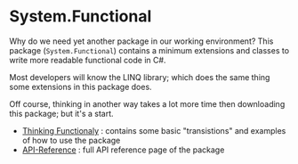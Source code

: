 # System.Functional

Why do we need yet another package in our working environment?
This package (`System.Functional`) contains a minimum extensions and classes to write more readable functional code in C#.

Most developers will know the LINQ library; which does the same thing some extensions in this package does.

Off course, thinking in another way takes a lot more time then downloading this package; but it's a start.


* [Thinking Functionaly](thinking-functionaly.md) : contains some basic "transistions" and examples of how to use the package
* [API-Reference](api-reference.md) : full API reference page of the package